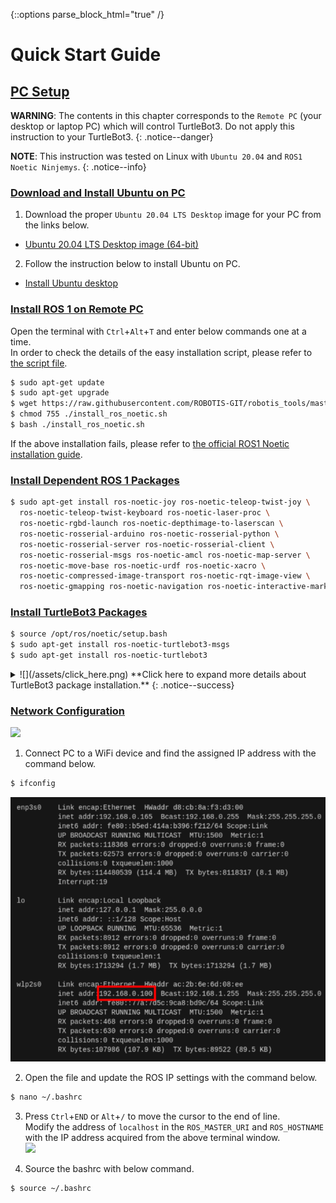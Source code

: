{::options parse_block_html="true" /}

# Quick Start Guide

## [PC Setup](#pc-setup)

**WARNING**: The contents in this chapter corresponds to the `Remote PC` (your desktop or laptop PC) which will control TurtleBot3. Do not apply this instruction to your TurtleBot3.
{: .notice--danger}

**NOTE**: This instruction was tested on Linux with `Ubuntu 20.04` and `ROS1 Noetic Ninjemys`.
{: .notice--info}

### [Download and Install Ubuntu on PC](#download-and-install-ubuntu-on-pc)

1. Download the proper `Ubuntu 20.04 LTS Desktop` image for your PC from the links below.
  - [Ubuntu 20.04 LTS Desktop image (64-bit)](hhttps://releases.ubuntu.com/20.04/ubuntu-20.04.1-desktop-amd64.iso)

2. Follow the instruction below to install Ubuntu on PC.
  - [Install Ubuntu desktop](https://www.ubuntu.com/download/desktop/install-ubuntu-desktop)

### [Install ROS 1 on Remote PC](#install-ros-1-on-remote-pc)

Open the terminal with `Ctrl`+`Alt`+`T` and enter below commands one at a time.  
In order to check the details of the easy installation script, please refer to [the script file](https://raw.githubusercontent.com/ROBOTIS-GIT/robotis_tools/master/install_ros_noetic.sh).  
```bash
$ sudo apt-get update
$ sudo apt-get upgrade
$ wget https://raw.githubusercontent.com/ROBOTIS-GIT/robotis_tools/master/install_ros_noetic.sh
$ chmod 755 ./install_ros_noetic.sh 
$ bash ./install_ros_noetic.sh
```

If the above installation fails, please refer to [the official ROS1 Noetic installation guide](http://wiki.ros.org/noetic/Installation/Ubuntu).

### [Install Dependent ROS 1 Packages](#install-dependent-ros-1-packages)

```bash
$ sudo apt-get install ros-noetic-joy ros-noetic-teleop-twist-joy \
  ros-noetic-teleop-twist-keyboard ros-noetic-laser-proc \
  ros-noetic-rgbd-launch ros-noetic-depthimage-to-laserscan \
  ros-noetic-rosserial-arduino ros-noetic-rosserial-python \
  ros-noetic-rosserial-server ros-noetic-rosserial-client \
  ros-noetic-rosserial-msgs ros-noetic-amcl ros-noetic-map-server \
  ros-noetic-move-base ros-noetic-urdf ros-noetic-xacro \
  ros-noetic-compressed-image-transport ros-noetic-rqt-image-view \
  ros-noetic-gmapping ros-noetic-navigation ros-noetic-interactive-markers
```

### [Install TurtleBot3 Packages](#install-turtlebot3-packages)

```bash
$ source /opt/ros/noetic/setup.bash
$ sudo apt-get install ros-noetic-turtlebot3-msgs
$ sudo apt-get install ros-noetic-turtlebot3
```

<details>
<summary id="summary_for_foreins" style="outline: inherit;">
![](/assets/click_here.png) **Click here to expand more details about TurtleBot3 package installation.**
{: .notice--success}
</summary>
In case you need to download the source codes and build them, please use the commands below.  
Make sure to remove the identical packages to avoid redundancy.  
```bash
$ sudo apt-get remove ros-noetic-turtlebot3-msgs
$ sudo apt-get remove ros-noetic-turtlebot3
$ mkdir -p ~/catkin_ws/src
$ cd ~/catkin_ws/src/
$ git clone -b noetic-devel https://github.com/ROBOTIS-GIT/turtlebot3_msgs.git
$ git clone -b noetic-devel https://github.com/ROBOTIS-GIT/turtlebot3.git
$ cd ~/catkin_ws && catkin_make
$ echo "source ~/catkin_ws/devel/setup.bash" >> ~/.bashrc
```
</details>

### [Network Configuration](#network-configuration)

![](/assets/images/platform/turtlebot3/software/network_configuration.png)

1. Connect PC to a WiFi device and find the assigned IP address with the command below.  
  ```bash
$ ifconfig
  ```  
  ![](/assets/images/platform/turtlebot3/software/network_configuration2.png)

2. Open the file and update the ROS IP settings with the command below.  
  ```bash
$ nano ~/.bashrc
  ```

3. Press `Ctrl`+`END` or `Alt`+`/` to move the cursor to the end of line.  
  Modify the address of `localhost` in the `ROS_MASTER_URI` and `ROS_HOSTNAME` with the IP address acquired from the above terminal window.  
  ![](/assets/images/platform/turtlebot3/software/network_configuration3.png)

4. Source the bashrc with below command.  
  ```bash
$ source ~/.bashrc
  ```
